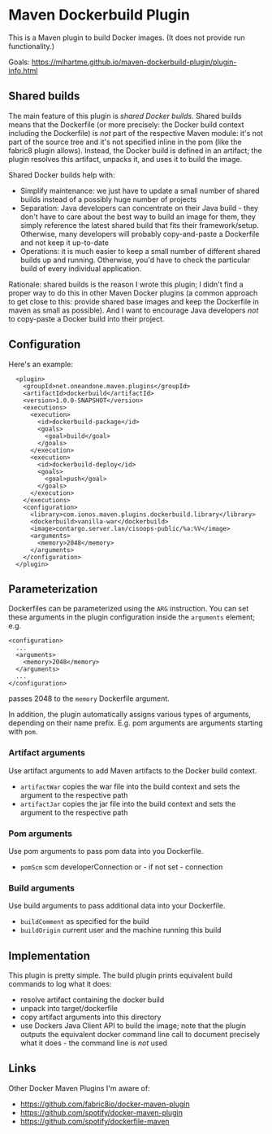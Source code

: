 # Maven Dockerbuild Plugin

This is a Maven plugin to build Docker images. (It does not provide run functionality.)

Goals: https://mlhartme.github.io/maven-dockerbuild-plugin/plugin-info.html


## Shared builds

The main feature of this plugin is *shared Docker builds*. Shared builds means that the Dockerfile (or more precisely:
the Docker build context including the Dockerfile) is *not* part of the respective Maven module: it's not part of the source
tree and it's not specified inline in the pom (like the fabric8 plugin allows). Instead, the Docker build is defined in an artifact; the plugin resolves this artifact, unpacks it, and uses it to build the image.

Shared Docker builds help with:
* Simplify maintenance: we just have to update a small number of shared builds instead of a possibly huge number of projects
* Separation: Java developers can concentrate on their Java build - they don't have to care about the best way to build an image for them, they simply reference the latest shared build that fits their framework/setup. Otherwise, many developers will probably copy-and-paste a Dockerfile and not keep it up-to-date
* Operations: it is much easier to keep a small number of different shared builds up and running. Otherwise, you'd have to check the particular build of every individual application.

Rationale: shared builds is the reason I wrote this plugin; I didn't find a proper way to do this in other Maven Docker plugins (a common approach to get close to this: provide shared base images and keep the Dockerfile in maven as small as possible). And I want to encourage Java developers *not* to copy-paste a Docker build into their project.


## Configuration

Here's an example:

      <plugin>
        <groupId>net.oneandone.maven.plugins</groupId>
        <artifactId>dockerbuild</artifactId>
        <version>1.0.0-SNAPSHOT</version>
        <executions>
          <execution>
            <id>dockerbuild-package</id>
            <goals>
              <goal>build</goal>
            </goals>
          </execution>
          <execution>
            <id>dockerbuild-deploy</id>
            <goals>
              <goal>push</goal>
            </goals>
          </execution>
        </executions>
        <configuration>
          <library>com.ionos.maven.plugins.dockerbuild.library</library>
          <dockerbuild>vanilla-war</dockerbuild>
          <image>contargo.server.lan/cisoops-public/%a:%V</image>
          <arguments>
            <memory>2048</memory>
          </arguments>
        </configuration>
      </plugin>


## Parameterization

Dockerfiles can be parameterized using the `ARG` instruction. You can set these arguments in the plugin configuration inside
the `arguments` element; e.g.

    <configuration>
      ...
      <arguments>
        <memory>2048</memory>
      </arguments>
      ...
    </configuration>

passes 2048 to the `memory` Dockerfile argument.

In addition, the plugin automatically assigns various types of arguments, depending on their name prefix. E.g. pom arguments are arguments
starting with `pom`.

### Artifact arguments

Use artifact arguments to add Maven artifacts to the Docker build context.

* `artifactWar` copies the war file into the build context and sets the argument to the respective path
* `artifactJar` copies the jar file into the build context and sets the argument to the respective path


### Pom arguments

Use pom arguments to pass pom data into you Dockerfile.

* `pomScm`  scm developerConnection or - if not set - connection


### Build arguments

Use build arguments to pass additional data into your Dockerfile.

* `buildComment` as specified for the build
* `buildOrigin` current user and the machine running this build


## Implementation

This plugin is pretty simple. The build plugin prints equivalent build commands to log what it does:
* resolve artifact containing the docker build
* unpack into target/dockerfile
* copy artifact arguments into this directory
* use Dockers Java Client API to build the image;
  note that the plugin outputs the equivalent docker command line call to document precisely what it does - the command line is *not* used


## Links

Other Docker Maven Plugins I'm aware of:

* https://github.com/fabric8io/docker-maven-plugin
* https://github.com/spotify/docker-maven-plugin
* https://github.com/spotify/dockerfile-maven
